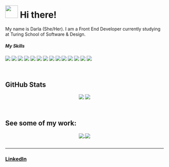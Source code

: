 <h1><img src="https://raw.githubusercontent.com/MartinHeinz/MartinHeinz/master/wave.gif" width="40px">     Hi there! </h1>

<div>My name is Darla (She/Her). I am a Front End Developer currently studying at Turing School of Software & Design.</div>


##### My Skills
<p>
  <img src="https://img.shields.io/badge/C%23-239120?style=for-the-badge&logo=c-sharp&logoColor=white" />
  <img src="https://img.shields.io/badge/HTML-239120?style=for-the-badge&logo=html5&logoColor=white" />
  
  <img src="https://img.shields.io/badge/CSS-239120?&style=for-the-badge&logo=css3&logoColor=white" />
  
  <img src="https://img.shields.io/badge/JavaScript-F7DF1E?style=for-the-badge&logo=javascript&logoColor=black" />
  
  <img src="https://img.shields.io/badge/Node.js-43853D?style=for-the-badge&logo=node.js&logoColor=white" />
  
  <img src="https://img.shields.io/badge/HTML5-E34F26?style=for-the-badge&logo=html5&logoColor=white" />
  <img src="https://img.shields.io/badge/CSS3-1572B6?style=for-the-badge&logo=css3&logoColor=white" />
  <img src="https://img.shields.io/badge/Sass-CC6699?style=for-the-badge&logo=sass&logoColor=white" />
  <img src="https://img.shields.io/badge/Markdown-000000?style=for-the-badge&logo=markdown&logoColor=white" />
  <img src="https://img.shields.io/badge/Express.js-404D59?style=for-the-badge" />
  <img src="https://img.shields.io/badge/React-20232A?style=for-the-badge&logo=react&logoColor=61DAFB" />
  <img src="https://img.shields.io/badge/Vue.js-35495E?style=for-the-badge&logo=vue.js&logoColor=4FC08D" />
  <img src="https://img.shields.io/badge/Bootstrap-563D7C?style=for-the-badge&logo=bootstrap&logoColor=white" />
  <img src="https://img.shields.io/badge/Heroku-430098?style=for-the-badge&logo=heroku&logoColor=white" />
</p>


<br>
<h2>GitHub Stats</h2>
<p align="center">
  
  <img src="https://github-readme-stats.vercel.app/api?username=darlaevans2000&count_private=true&show_icons=true&theme=dracula&line_height=33">
  <img src="https://github-readme-stats.vercel.app/api/top-langs/?username=darlaevans2000&count_private=true&show_icons=true&theme=dracula&line_height=33">

</p>

<br>
<h2>See some of my work:</h2> 
<div align="center">
  <a href="https://github.com/darlaevans2000/rancid-tomatillos">
   <img align="center" src="https://github-readme-stats.vercel.app/api/pin/?username=darlaevans2000&repo=rancid-tomatillos&theme=slateorange" />
  </a>
  <a href="https://github.com/darlaevans2000/wondrous-travel">
   <img align="center" src="https://github-readme-stats.vercel.app/api/pin/?username=darlaevans2000&repo=wondrous-travel&theme=slateorange" />
  </a>
</div>

<br>

 ***
 <h3><a href="https://www.linkedin.com/in/darla-evans/" />LinkedIn</h3>
